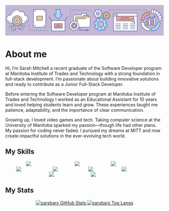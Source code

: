 ![My GitHub 1 Image](./github-header-purple.png)

# About me

Hi, I’m Sarah Mitchell a recent graduate of the Software Developer program at Manitoba Institute of Trades and Technology with a strong foundation in full-stack development. I’m passionate about building innovative solutions and ready to contribute as a Junior Full-Stack Developer.

Before entering the Software Developer program at Manitoba Institute of Trades and Technology I worked as an Educational Assistant for 10 years and loved helping students learn and grow. These experiences taught me patience, adaptability, and the importance of clear communication.

Growing up, I loved video games and tech. Taking computer science at the University of Manitoba sparked my passion—though life had other plans. My passion for coding never faded. I pursued my dreams at MITT and now create impactful solutions in the ever-evolving tech world.

## My Skills
<p align="center">
  <img src="https://img.shields.io/badge/Javascript-CBB8D5" alt="Javascript Badge" style="margin: 0 10px; color: white;">
  <img src="https://img.shields.io/badge/CSS-A7DFFB" alt="CSS Badge" style="margin: 0 10px; color: white;">
  <img src="https://img.shields.io/badge/HTML-F8SD71" alt="HTML Badge" style="margin: 0 10px; color: white;">
  <img src="https://img.shields.io/badge/API-EDA594" alt="APIs Badge" style="margin: 0 10px; color: white;">
  <img src="https://img.shields.io/badge/SQL-CBB8D5" alt="SQL Badge" style="margin: 0 10px; color: white;">
  <img src="https://img.shields.io/badge/C%23-F8CD71" alt="C# Badge" style="margin: 0 10px; color: white;">
  <img src="https://img.shields.io/badge/React-A7DFFB" alt="React Badge" style="margin: 0 10px; color: white;">
  <img src="https://img.shields.io/badge/Python-EDA594" alt="Python Badge" style="margin: 0 10px; color: white;">
  <img src="https://img.shields.io/badge/Java-CBB8D5" alt="Java Badge" style="margin: 0 10px; color: white;">
</p>

## My Stats
<p align="center">
  <a href="https://github.com/sarsbars/github-readme-stats">
    <img align="center" src="https://github-readme-stats.vercel.app/api?username=sarsbars&show_icons=true&theme=radical" alt="sarsbars GitHub Stats" width="600" height="300" />
  </a>
  <a href="https://github.com/sarsbars/github-readme-stats">
    <img align="center" src="https://github-readme-stats.vercel.app/api/top-langs/?username=sarsbars&layout=compact&theme=radical" alt="sarsbars Top Langs" width="400" height="200" />
  </a>
</p>


